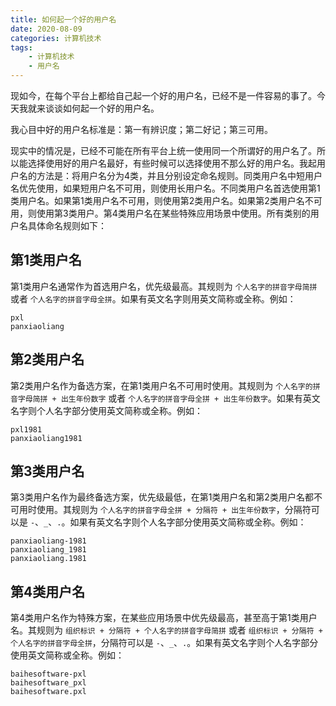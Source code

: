 ```yaml
---
title: 如何起一个好的用户名
date: 2020-08-09
categories: 计算机技术
tags:
    - 计算机技术
    - 用户名
---
```


现如今，在每个平台上都给自己起一个好的用户名，已经不是一件容易的事了。今天我就来谈谈如何起一个好的用户名。

我心目中好的用户名标准是：第一有辨识度；第二好记；第三可用。

<!-- more -->

现实中的情况是，已经不可能在所有平台上统一使用同一个所谓好的用户名了。所以能选择使用好的用户名最好，有些时候可以选择使用不那么好的用户名。我起用户名的方法是：将用户名分为4类，并且分别设定命名规则。同类用户名中短用户名优先使用，如果短用户名不可用，则使用长用户名。不同类用户名首选使用第1类用户名。如果第1类用户名不可用，则使用第2类用户名。如果第2类用户名不可用，则使用第3类用户。第4类用户名在某些特殊应用场景中使用。所有类别的用户名具体命名规则如下：

## 第1类用户名

第1类用户名通常作为首选用户名，优先级最高。其规则为 `个人名字的拼音字母简拼` 或者 `个人名字的拼音字母全拼`。如果有英文名字则用英文简称或全称。例如：

```
pxl
panxiaoliang
```

## 第2类用户名

第2类用户名作为备选方案，在第1类用户名不可用时使用。其规则为 `个人名字的拼音字母简拼 + 出生年份数字` 或者 `个人名字的拼音字母全拼 + 出生年份数字`。如果有英文名字则个人名字部分使用英文简称或全称。例如：

```
pxl1981
panxiaoliang1981
```

## 第3类用户名

第3类用户名作为最终备选方案，优先级最低，在第1类用户名和第2类用户名都不可用时使用。其规则为 `个人名字的拼音字母全拼 + 分隔符 + 出生年份数字`，分隔符可以是 `-`、`_`、`.`。如果有英文名字则个人名字部分使用英文简称或全称。例如：

```
panxiaoliang-1981
panxiaoliang_1981
panxiaoliang.1981
```

## 第4类用户名

第4类用户名作为特殊方案，在某些应用场景中优先级最高，甚至高于第1类用户名。其规则为 `组织标识 + 分隔符 + 个人名字的拼音字母简拼` 或者 `组织标识 + 分隔符 + 个人名字的拼音字母全拼`，分隔符可以是 `-`、`_`、`.`。如果有英文名字则个人名字部分使用英文简称或全称。例如：

```
baihesoftware-pxl
baihesoftware_pxl
baihesoftware.pxl
```
